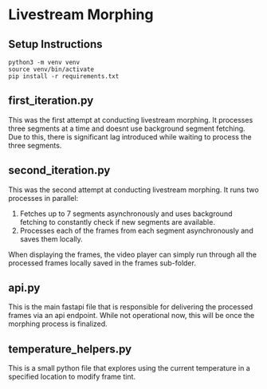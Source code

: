 # Livestream Morphing

## Setup Instructions

```
python3 -m venv venv
source venv/bin/activate
pip install -r requirements.txt
```

## first_iteration.py

This was the first attempt at conducting livestream morphing. It processes three segments at a time and doesnt use background segment fetching. Due to this, there is significant lag introduced while waiting to process the three segments.

## second_iteration.py

This was the second attempt at conducting livestream morphing. It runs two processes in parallel:

1. Fetches up to 7 segments asynchronously and uses background fetching to constantly check if new segments are available.
2. Processes each of the frames from each segment asynchronously and saves them locally.

When displaying the frames, the video player can simply run through all the processed frames locally saved in the frames sub-folder.

## api.py

This is the main fastapi file that is responsible for delivering the processed frames via an api endpoint. While not operational now, this will be once the morphing process is finalized.

## temperature_helpers.py

This is a small python file that explores using the current temperature in a specified location to modify frame tint.
